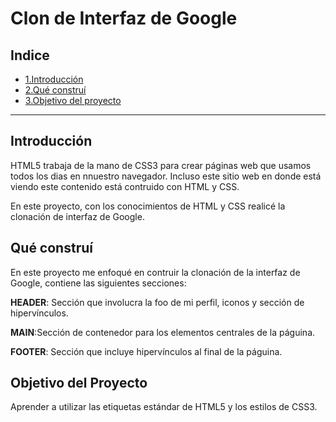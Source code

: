 # Clon de Interfaz de Google 

## Indice

* [1.Introducción](#)
* [2.Qué construí](#)
* [3.Objetivo del proyecto](#)

****

## Introducción 
HTML5 trabaja de la mano de CSS3 para crear páginas web que usamos todos los dias en nnuestro navegador. Incluso este sitio web en donde está viendo este contenido está contruido con HTML y CSS.

En este proyecto, con los conocimientos de HTML y CSS realicé la clonación de interfaz de Google.

## Qué construí
En este proyecto me enfoqué en contruir la clonación de la interfaz de Google, contiene las siguientes secciones:

 **HEADER**: Sección que involucra la foo de mi perfil, iconos y sección de hipervínculos.
 
 **MAIN**:Sección de contenedor para los elementos centrales de la páguina.
 
 **FOOTER**: Sección que incluye hipervínculos al final de la páguina.
 
 ## Objetivo del Proyecto
 Aprender a utilizar las etiquetas estándar de HTML5 y los estilos de CSS3.
